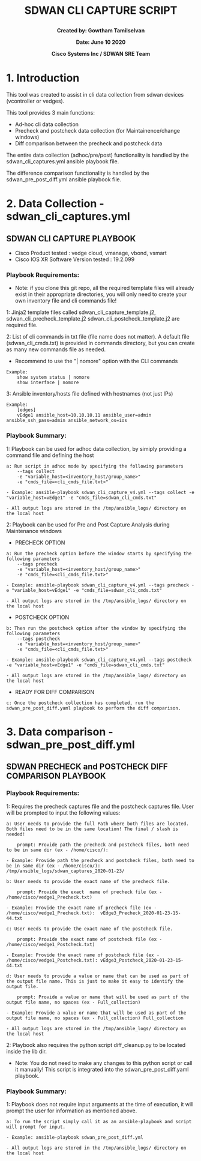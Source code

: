 # **<p align="center">SDWAN CLI CAPTURE SCRIPT</p>**

**<p align="center">Created by: Gowtham Tamilselvan </p>**
**<p align="center">Date: June 10 2020</p>**
**<p align="center">Cisco Systems Inc / SDWAN SRE Team </p>**

# 1. Introduction

This tool was created to assist in cli data collection from sdwan devices (vcontroller or vedges). 

This tool provides 3 main functions:
- Ad-hoc cli data collection
- Precheck and postcheck data collection (for Maintainence/change windows) 
- Diff comparison between the precheck and postcheck data

The entire data collection (adhoc/pre/post) functionality is handled by the sdwan_cli_captures.yml ansible playbook file.

The difference comparison functionality is handled by the sdwan_pre_post_diff.yml ansible playbook file.

# 2. Data Collection - sdwan_cli_captures.yml

## SDWAN CLI CAPTURE PLAYBOOK

- Cisco Product tested 			: vedge cloud, vmanage, vbond, vsmart
- Cisco IOS XR Software Version tested  : 19.2.099

### Playbook Requirements:

  * Note: if you clone this git repo, all the required template files will already exist in their appropriate directories, you will only need to create your own inventory file and cli commands file!

   1: Jinja2 template files called sdwan_cli_capture_template.j2, sdwan_cli_precheck_template.j2 sdwan_cli_postcheck_template.j2 are required file.

   2: List of cli commands in txt file (file name does not matter). 
   A default file (sdwan_cli_cmds.txt) is provided in commands directory, but you can create as many new commands file as needed.

 - Recommend to use the "| nomore" option with the CLI commands

```
Example: 
    show system status | nomore
    show interface | nomore
```

   3: Ansible inventory/hosts file defined with hostnames (not just IPs)
```
Example: 
    [edges]
    vEdge1 ansible_host=10.10.10.11 ansible_user=admin ansible_ssh_pass=admin ansible_network_os=ios
```

### Playbook Summary:

1: Playbook can be used for adhoc data collection, by simiply providing a command file and defining the host
```
a: Run script in adhoc mode by specifying the following parameters
    --tags collect
    -e "variable_host=<inventory_host/group_name>"
    -e "cmds_file=<cli_cmds_file.txt>" 

- Example: ansible-playbook sdwan_cli_capture_v4.yml --tags collect -e "variable_host=vEdge1" -e "cmds_file=sdwan_cli_cmds.txt"

- All output logs are stored in the /tmp/ansible_logs/ directory on the local host

```

2: Playbook can be used for Pre and Post Capture Analysis during Maintenance windows 
- PRECHECK OPTION
```
a: Run the precheck option before the window starts by specifying the following parameters
    --tags precheck
    -e "variable_host=<inventory_host/group_name>"
    -e "cmds_file=<cli_cmds_file.txt>" 

- Example: ansible-playbook sdwan_cli_capture_v4.yml --tags precheck -e "variable_host=vEdge1" -e "cmds_file=sdwan_cli_cmds.txt"

- All output logs are stored in the /tmp/ansible_logs/ directory on the local host

```
- POSTCHECK OPTION
```
b: Then run the postcheck option after the window by specifying the following parameters
    --tags postcheck
    -e "variable_host=<inventory_host/group_name>"
    -e "cmds_file=<cli_cmds_file.txt>" 

- Example: ansible-playbook sdwan_cli_capture_v4.yml --tags postcheck -e "variable_host=vEdge1" -e "cmds_file=sdwan_cli_cmds.txt"

- All output logs are stored in the /tmp/ansible_logs/ directory on the local host

```
- READY FOR DIFF COMPARISON
```
c: Once the postcheck collection has completed, run the sdwan_pre_post_diff.yaml playbook to perform the diff comparison.
 ```

 # 3. Data comparison - sdwan_pre_post_diff.yml

## SDWAN PRECHECK and POSTCHECK DIFF COMPARISON PLAYBOOK

### Playbook Requirements:

1: Requires the precheck captures file and the postcheck captures file. User will be prompted to input the following values:
```
a: User needs to provide the full Path where both files are located. Both files need to be in the same location! The final / slash is needed!

    prompt: Provide path the precheck and postcheck files, both need to be in same dir (ex - /home/cisco/): 

- Example: Provide path the precheck and postcheck files, both need to be in same dir (ex - /home/cisco/): /tmp/ansible_logs/sdwan_captures_2020-01-23/

b: User needs to provide the exact name of the precheck file.

    prompt: Provide the exact  name of precheck file (ex - /home/cisco/vedge1_Precheck.txt)

- Example: Provide the exact name of precheck file (ex - /home/cisco/vedge1_Precheck.txt):  vEdge3_Precheck_2020-01-23-15-44.txt

c: User needs to provide the exact name of the postcheck file.

    prompt: Provide the exact name of postcheck file (ex - /home/cisco/vedge1_Postcheck.txt)

- Example: Provide the exact name of postcheck file (ex - /home/cisco/vedge1_Postcheck.txt): vEdge3_Postcheck_2020-01-23-15-44.txt

d: User needs to provide a value or name that can be used as part of the output file name. This is just to make it easy to identify the output file.

    prompt: Provide a value or name that will be used as part of the output file name, no spaces (ex - Full_collection)

- Example: Provide a value or name that will be used as part of the output file name, no spaces (ex - Full_collection) Full_collection

- All output logs are stored in the /tmp/ansible_logs/ directory on the local host
```

2: Playbook also requires the python script diff_cleanup.py to be located inside the lib dir. 

  * Note: You do not need to make any changes to this python script or call it manually! This script is integrated into the sdwan_pre_post_diff.yaml playbook.

### Playbook Summary:

1: Playbook does not require input arguments at the time of execution, it will prompt the user for information as mentioned above.
```
a: To run the script simply call it as an ansible-playbook and script will prompt for input.

- Example: ansible-playbook sdwan_pre_post_diff.yml

- All output logs are stored in the /tmp/ansible_logs/ directory on the local host
```
